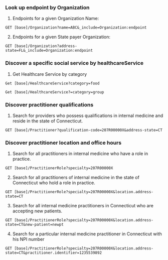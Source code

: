 ### Look up endpoint by Organization
1. Endpoints for a given Organization Name:
```
GET [base]/Organization?name=ABC&_include=Organization:endpoint
```

2. Endpoints for a given State payer Organization:
```
GET [base]/Organization?address-state=FL&_include=Organization:endpoint
```

### Discover a specific social service by healthcareService
1. Get Healthcare Service by category
```
Get [base]/HealthcareService?category=food
```
```
Get [base]/HealthcareService?=category=group
```

### Discover practitioner qualifications
1.  Search for providers who possess qualifications in internal medicine and reside in the state of Connecticut.
```
GET [base]/Practitioner?qualification-code=207R00000X&address-state=CT
```

### Discover practitioner location and office hours
1. Search for all practitioners in internal medicine who have a role in practice.
```
GET [base]/PractitionerRole?specialty=207R00000X
```
2. Search for all practitioners of internal medicine in the state of Connecticut who hold a role in practice.
```
GET [base]/PractitionerRole?specialty=207R00000X&location.address-state=CT
```

3. Search for all internal medicine practitioners in Connecticut who are accepting new patients.
```
GET [base]/PractitionerRole?specialty=207R00000X&location.address-state=CT&new-patient=newpt
```
4. Search for a particular internal medicine practitioner in Connecticut with his NPI number
```
GET [base]/PractitionerRole?specialty=207R00000X&location.address-state=CT&practitioner.identifier=1235539892
```